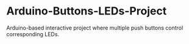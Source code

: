 # Arduino-Buttons-LEDs-Project
Arduino-based interactive project where multiple push buttons control corresponding LEDs.
